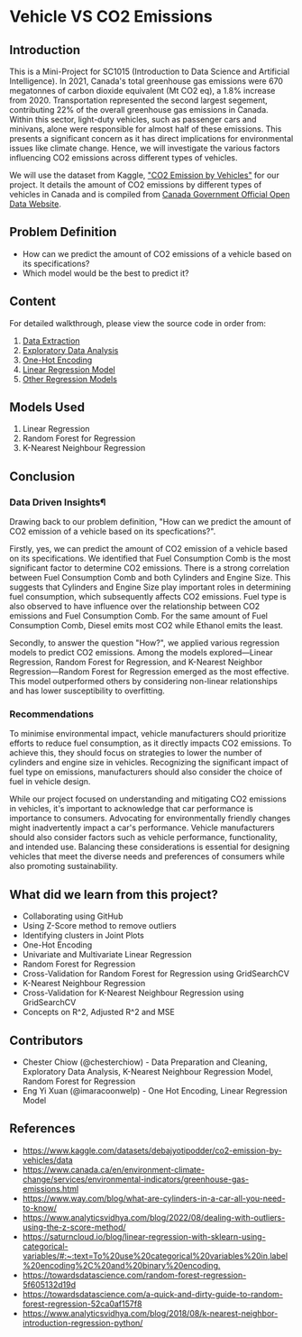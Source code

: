 # Vehicle VS CO2 Emissions

## Introduction

This is a Mini-Project for SC1015 (Introduction to Data Science and Artificial Intelligence). In 2021, Canada's total greenhouse gas emissions were 670 megatonnes of carbon dioxide equivalent (Mt CO2 eq), a 1.8% increase from 2020. Transportation represented the second largest segement, contributing 22% of the overall greenhouse gas emissions in Canada. Within this sector, light-duty vehicles, such as passenger cars and minivans, alone were responsible for almost half of these emissions. This presents a significant concern as it has direct implications for environmental issues like climate change. Hence, we will investigate the various factors influencing CO2 emissions across different types of vehicles.

We will use the dataset from Kaggle, ["CO2 Emission by Vehicles"](https://www.kaggle.com/datasets/debajyotipodder/co2-emission-by-vehicles/data) for our project. It details the amount of CO2 emissions by different types of vehicles in Canada and is compiled from [Canada Government Official Open Data Website](https://open.canada.ca/data/en/dataset/98f1a129-f628-4ce4-b24d-6f16bf24dd64#wb-auto-6).

## Problem Definition

- How can we predict the amount of CO2 emissions of a vehicle based on its specifications?
- Which model would be the best to predict it?

## Content
For detailed walkthrough, please view the source code in order from:
1. [Data Extraction](https://github.com/imaracoonwelp/SC1015-Project/blob/main/Data%20Extraction%20and%20Cleaning.ipynb)
2. [Exploratory Data Analysis](https://github.com/imaracoonwelp/SC1015-Project/blob/main/Exploratory%20Data%20Analysis.ipynb)
3. [One-Hot Encoding](https://github.com/imaracoonwelp/SC1015-Project/blob/main/One%20Hot%20Encoding.ipynb)
4. [Linear Regression Model](https://github.com/imaracoonwelp/SC1015-Project/blob/main/Linear%20Regression%20Models.ipynb)
5. [Other Regression Models](https://github.com/imaracoonwelp/SC1015-Project/blob/main/Other%20Regression%20Models.ipynb)

## Models Used

1. Linear Regression
2. Random Forest for Regression
3. K-Nearest Neighbour Regression

## Conclusion

### Data Driven Insights¶

Drawing back to our problem definition, "How can we predict the amount of CO2 emission of a vehicle based on its specfications?".

Firstly, yes, we can predict the amount of CO2 emission of a vehicle based on its specifications. We identified that Fuel Consumption Comb is the most significant factor to determine CO2 emissions. There is a strong correlation between Fuel Consumption Comb and both Cylinders and Engine Size. This suggests that Cylinders and Engine Size play important roles in determining fuel consumption, which subsequently affects CO2 emissions. Fuel type is also observed to have influence over the relationship between CO2 emissions and Fuel Consumption Comb. For the same amount of Fuel Consumption Comb, Diesel emits most CO2 while Ethanol emits the least.

Secondly, to answer the question "How?", we applied various regression models to predict CO2 emissions. Among the models explored—Linear Regression, Random Forest for Regression, and K-Nearest Neighbor Regression—Random Forest for Regression emerged as the most effective. This model outperformed others by considering non-linear relationships and has lower susceptibility to overfitting.

### Recommendations

To minimise environmental impact, vehicle manufacturers should prioritize efforts to reduce fuel consumption, as it directly impacts CO2 emissions. To achieve this, they should focus on strategies to lower the number of cylinders and engine size in vehicles. Recognizing the significant impact of fuel type on emissions, manufacturers should also consider the choice of fuel in vehicle design.

While our project focused on understanding and mitigating CO2 emissions in vehicles, it's important to acknowledge that car performance is importance to consumers. Advocating for environmentally friendly changes might inadvertently impact a car's performance. Vehicle manufacturers should also consider factors such as vehicle performance, functionality, and intended use. Balancing these considerations is essential for designing vehicles that meet the diverse needs and preferences of consumers while also promoting sustainability.

## What did we learn from this project?

- Collaborating using GitHub
- Using Z-Score method to remove outliers
- Identifying clusters in Joint Plots
- One-Hot Encoding
- Univariate and Multivariate Linear Regression
- Random Forest for Regression 
- Cross-Validation for Random Forest for Regression using GridSearchCV
- K-Nearest Neighbour Regression
- Cross-Validation for K-Nearest Neighbour Regression using GridSearchCV
- Concepts on R^2, Adjusted R^2 and MSE

## Contributors

- Chester Chiow (@chesterchiow) - Data Preparation and Cleaning, Exploratory Data Analysis, K-Nearest Neighbour Regression Model, Random Forest for Regression
- Eng Yi Xuan (@imaracoonwelp) - One Hot Encoding, Linear Regression Model 

## References

- <https://www.kaggle.com/datasets/debajyotipodder/co2-emission-by-vehicles/data>
- <https://www.canada.ca/en/environment-climate-change/services/environmental-indicators/greenhouse-gas-emissions.html>
- <https://www.way.com/blog/what-are-cylinders-in-a-car-all-you-need-to-know/>
- <https://www.analyticsvidhya.com/blog/2022/08/dealing-with-outliers-using-the-z-score-method/>
- <https://saturncloud.io/blog/linear-regression-with-sklearn-using-categorical-variables/#:~:text=To%20use%20categorical%20variables%20in,label%20encoding%2C%20and%20binary%20encoding.>
- <https://towardsdatascience.com/random-forest-regression-5f605132d19d>
- <https://towardsdatascience.com/a-quick-and-dirty-guide-to-random-forest-regression-52ca0af157f8>
- <https://www.analyticsvidhya.com/blog/2018/08/k-nearest-neighbor-introduction-regression-python/>



